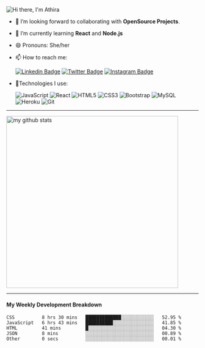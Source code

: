  
<img src="https://raw.githubusercontent.com/athiratj/athiratj/master/assets/athira-banner.png" alt="Hi there, I'm Athira" />

- 🔭 I’m looking forward to collaborating with **OpenSource Projects**.
- 🌱 I’m currently learning **React** and **Node.js**
- 😄 Pronouns: She/her
- 📫 How to reach me:<br>

     [![Linkedin Badge](https://img.shields.io/badge/-athiratj-blue?style=flat-square&logo=Linkedin&logoColor=white&link=https://www.linkedin.com/in/athiratj/)](https://www.linkedin.com/in/athiratj/) 
[![Twitter Badge](https://img.shields.io/badge/-@athira_tj-1ca0f1?style=flat-square&labelColor=1ca0f1&logo=twitter&logoColor=white&link=https://twitter.com/athira_tj)](https://twitter.com/athira_tj)
[![Instagram Badge](https://img.shields.io/badge/-@_athira_tj-purple?style=flat-square&logo=instagram&logoColor=white&link=https://instagram.com/_athira_tj/)](https://instagram.com/_athira_tj)
- 🔭Technologies I use:<br>

     ![JavaScript](https://img.shields.io/badge/-JavaScript-black?style=flat-square&logo=javascript)
![React](https://img.shields.io/badge/-React-black?style=flat-square&logo=react)
![HTML5](https://img.shields.io/badge/-HTML5-E34F26?style=flat-square&logo=html5&logoColor=white)
![CSS3](https://img.shields.io/badge/-CSS3-1572B6?style=flat-square&logo=css3)
![Bootstrap](https://img.shields.io/badge/-Bootstrap-563D7C?style=flat-square&logo=bootstrap)
![MySQL](https://img.shields.io/badge/-MySQL-black?style=flat-square&logo=mysql)
![Heroku](https://img.shields.io/badge/-Heroku-430098?style=flat-square&logo=heroku)
![Git](https://img.shields.io/badge/-Git-black?style=flat-square&logo=git)

-------

<img src="https://github-readme-stats.vercel.app/api?username=athiratj&show_icons=true&hide_border=true" alt="my github stats" width="450"/>

-------
#### My Weekly Development Breakdown

<!--START_SECTION:waka-->
```text
CSS          8 hrs 30 mins   █████████████░░░░░░░░░░░░   52.95 % 
JavaScript   6 hrs 43 mins   ██████████░░░░░░░░░░░░░░░   41.85 % 
HTML         41 mins         █░░░░░░░░░░░░░░░░░░░░░░░░   04.30 % 
JSON         8 mins          ░░░░░░░░░░░░░░░░░░░░░░░░░   00.89 % 
Other        0 secs          ░░░░░░░░░░░░░░░░░░░░░░░░░   00.01 %
```
<!--END_SECTION:waka-->


